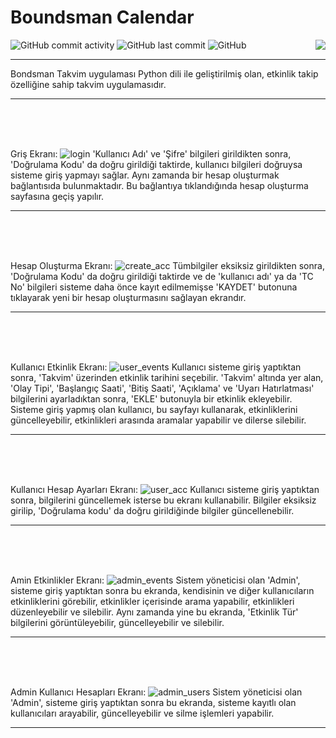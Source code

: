 # Boundsman Calendar
<div align="left" width="100%">
<img alt="GitHub commit activity" src="https://img.shields.io/github/commit-activity/w/oncado86/calendar_app?label=Commit%20Activity&style=plastic">
<img alt="GitHub last commit" src="https://img.shields.io/github/last-commit/oncado86/calendar_app?label=Last%20Commit&style=plastic">
<img alt="GitHub" src="https://img.shields.io/github/license/oncado86/calendar_app?label=License&style=plastic">
<img align="right" src="https://visitor-badge.laobi.icu/badge?page_id=oncado86.calendar_app&right_color=lightgrey&format=true&left_text=My%20Page%20Visitors">
</div>
<hr>
Bondsman Takvim uygulaması Python dili ile geliştirilmiş olan, etkinlik takip özelliğine sahip takvim uygulamasıdır.
<hr><br><br><br>


Griş Ekranı:
![login](https://user-images.githubusercontent.com/77399565/236628120-a3141ea2-c113-48d0-84c4-9fdad7dd8218.png)
'Kullanıcı Adı' ve 'Şifre' bilgileri girildikten sonra, 'Doğrulama Kodu' da doğru girildiği taktirde, kullanıcı bilgileri doğruysa sisteme giriş yapmayı sağlar. Aynı zamanda bir hesap oluşturmak bağlantısıda bulunmaktadır. Bu bağlantıya tıklandığında hesap oluşturma sayfasına geçiş yapılır. <hr><br><br><br>

Hesap Oluşturma Ekranı:
![create_acc](https://user-images.githubusercontent.com/77399565/236628119-48d7d5c0-bf7e-4a76-8aee-e892e1d2c381.png)
Tümbilgiler eksiksiz girildikten sonra, 'Doğrulama Kodu' da doğru girildiği taktirde ve de 'kullanıcı adı' ya da 'TC No' bilgileri sisteme daha önce kayıt edilmemişse 'KAYDET' butonuna tıklayarak yeni bir hesap oluşturmasını sağlayan ekrandır. <hr><br><br><br>

Kullanıcı Etkinlik Ekranı:
![user_events](https://user-images.githubusercontent.com/77399565/236628123-6272aeaf-db8b-4271-8cdc-5491d6226254.png)
Kullanıcı sisteme giriş yaptıktan sonra, 'Takvim' üzerinden etkinlik tarihini seçebilir. 'Takvim' altında yer alan, 'Olay Tipi', 'Başlangıç Saati', 'Bitiş Saati', 'Açıklama' ve 'Uyarı Hatırlatması' bilgilerini ayarladıktan sonra, 'EKLE' butonuyla bir etkinlik ekleyebilir. Sisteme giriş yapmış olan kullanıcı, bu sayfayı kullanarak, etkinliklerini güncelleyebilir, etkinlikleri arasında aramalar yapabilir ve dilerse silebilir. <hr><br><br><br>

Kullanıcı Hesap Ayarları Ekranı:
![user_acc](https://user-images.githubusercontent.com/77399565/236628121-a3e138b9-4eff-4c31-9298-7cfe1949582d.png)
Kullanıcı sisteme giriş yaptıktan sonra, bilgilerini güncellemek isterse bu ekranı kullanabilir. Bilgiler eksiksiz girilip, 'Doğrulama kodu' da doğru girildiğinde bilgiler güncellenebilir. <hr><br><br><br>

Amin Etkinlikler Ekranı:
![admin_events](https://user-images.githubusercontent.com/77399565/236628114-544a88e1-7230-4dca-aa42-fffb76c29858.png)
Sistem yöneticisi olan 'Admin', sisteme giriş yaptıktan sonra bu ekranda, kendisinin ve diğer kullanıcıların etkinliklerini görebilir, etkinlikler içerisinde arama yapabilir, etkinlikleri düzenleyebilir ve silebilir. Aynı zamanda yine bu ekranda, 'Etkinlik Tür' bilgilerini görüntüleyebilir, güncelleyebilir ve silebilir. <hr><br><br><br>

Admin Kullanıcı Hesapları Ekranı:
![admin_users](https://user-images.githubusercontent.com/77399565/236628117-2254d01e-04a1-4d79-8233-c9aa4e6567ac.png)
Sistem yöneticisi olan 'Admin', sisteme giriş yaptıktan sonra bu ekranda, sisteme kayıtlı olan kullanıcıları arayabilir, güncelleyebilir ve silme işlemleri yapabilir. <hr><br><br><br>
